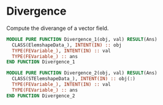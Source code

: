 # Divergence

Compute the diverange of a vector field.

```fortran
MODULE PURE FUNCTION Divergence_1(obj, val) RESULT(Ans)
  CLASS(ElemshapeData_), INTENT(IN) :: obj
  TYPE(FEVariable_), INTENT(IN) :: val
  TYPE(FEVariable_) :: ans
END FUNCTION Divergence_1
```

```fortran
MODULE PURE FUNCTION Divergence_2(obj, val) RESULT(Ans)
  CLASS(STElemshapeData_), INTENT(IN) :: obj(:)
  TYPE(FEVariable_), INTENT(IN) :: val
  TYPE(FEVariable_) :: ans
END FUNCTION Divergence_2
```

